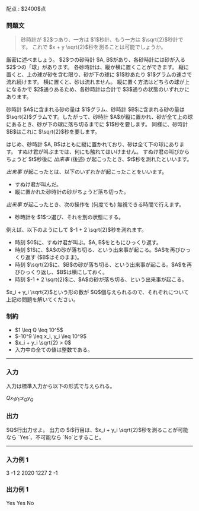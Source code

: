 
<div>

<span>

<span>

<p>
配点 : $2400$点
</p>

<div>

<section>

### **問題文**

<blockquote>

<p>
砂時計が $2$つあり、一方は $1$秒計、もう一方は $\sqrt{2}$秒計です。
これで $x + y \sqrt{2}$秒を測ることは可能でしょうか。
</p>

</blockquote>

<p>
厳密に述べましょう。
$2$つの砂時計 $A, B$があり、各砂時計には砂が入る $2$つの「球」があります。
各砂時計は、縦か横に置くことができます。
縦に置くと、上の球が砂を含む限り、砂が下の球に $1$秒あたり $1$グラムの速さで流れ続けます。
横に置くと、砂は流れません。
縦に置く方法はどちらの球が上になるかで $2$通りあるため、各砂時計は合計で $3$通りの状態のいずれかにあります。
</p>

<p>
砂時計 $A$に含まれる砂の量は $1$グラム、砂時計 $B$に含まれる砂の量は $\sqrt{2}$グラムです。したがって、砂時計 $A$が縦に置かれ、砂が全て上の球にあるとき、砂が下の球に落ち切るまでに $1$秒を要します。
同様に、砂時計 $B$はこれに $\sqrt{2}$秒を要します。
</p>

<p>
はじめ、砂時計 $A, B$はともに縦に置かれており、砂は全て下の球にあります。
すぬけ君が叫ぶまでは、何にも触れてはいけません。
すぬけ君の叫びからちょうど $t$秒後に 
<em>
出来事
</em>
(後述) が起こったとき、$t$秒を測れたといいます。
</p>

<p>

<em>
出来事
</em>
が起こったとは、以下のいずれかが起こったことをいいます。
</p>

<ul>

<li>
すぬけ君が叫んだ。
</li>

<li>
縦に置かれた砂時計の砂がちょうど落ち切った。
</li>

</ul>

<p>

<em>
出来事
</em>
が起こったとき、次の操作を (何度でも) 無視できる時間で行えます。
</p>

<ul>

<li>
砂時計を $1$つ選び、それを別の状態にする。
</li>

</ul>

<p>
例えば、以下のようにして $-1 + 2 \sqrt{2}$秒を測れます。
</p>

<ul>

<li>
時刻 $0$に、すぬけ君が叫ぶ。$A, B$をともにひっくり返す。
</li>

<li>
時刻 $1$に、$A$の砂が落ち切る、という出来事が起こる。$A$を再びひっくり返す ($B$はそのまま)。
</li>

<li>
時刻 $\sqrt{2}$に、$B$の砂が落ち切る、という出来事が起こる。$A$を再びひっくり返し、$B$は横にしておく。
</li>

<li>
時刻 $-1 + 2 \sqrt{2}$に、$A$の砂が落ち切る、という出来事が起こる。
</li>

</ul>

<p>
$x_i + y_i \sqrt{2}$という形の数が $Q$個与えられるので、それぞれについて上記の問題を解いてください。
</p>

</section>

</div>

<div>

<section>

### **制約**

<ul>

<li>
$1 \leq Q \leq 10^5$
</li>

<li>
$-10^9 \leq x_i, y_i \leq 10^9$
</li>

<li>
$x_i + y_i \sqrt{2} > 0$
</li>

<li>
入力中の全ての値は整数である。
</li>

</ul>

</section>

</div>

---

<div>

<div>

<section>

### **入力**

<p>
入力は標準入力から以下の形式で与えられる。
</p>

<div>

$Q$$x_1$$y_1$$:$$x_Q$$y_Q$
</div>

</section>

</div>

<div>

<section>

### **出力**

<p>
$Q$行出力せよ。
出力の $i$行目は、$x_i + y_i \sqrt{2}$秒を測ることが可能なら `Yes`、不可能なら `No`とすること。
</p>

</section>

</div>

</div>

---

<div>

<section>

### **入力例 1**

<div>

3
-1 2
2020 1227
2 -1

</div>

</section>

</div>

<div>

<section>

### **出力例 1**

<div>

Yes
Yes
No

</div>

</section>

</div>

</span>

</span>

</div>
